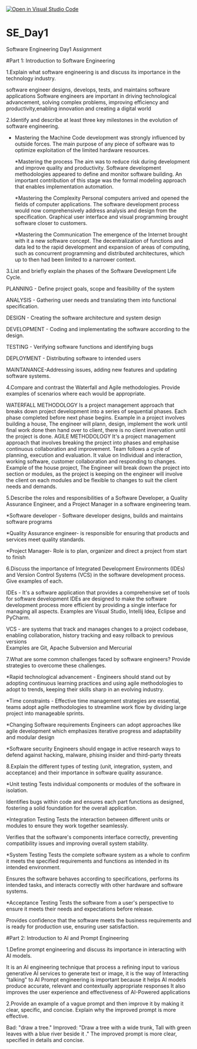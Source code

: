 [![Open in Visual Studio Code](https://classroom.github.com/assets/open-in-vscode-2e0aaae1b6195c2367325f4f02e2d04e9abb55f0b24a779b69b11b9e10269abc.svg)](https://classroom.github.com/online_ide?assignment_repo_id=18595236&assignment_repo_type=AssignmentRepo)
# SE_Day1
Software Engineering Day1 Assignment

#Part 1: Introduction to Software Engineering

1.Explain what software engineering is and discuss its importance in the technology industry.
 
 software engineer designs, develops, tests, and maintains software applications
 Software engineers are important in driving technological advancement, solving complex problems, improving efficiency and productivity,enabling innovation and creating a digital world  


2.Identify and describe at least three key milestones in the evolution of software engineering.
* Mastering the Machine
  Code development was strongly influenced by outside forces. The main purpose of any piece of software was to optimize exploitation of the limited hardware resources.
  
  *Mastering the process
  The aim was to reduce risk during development and improve quality and productivity. Software development methodologies appeared to define and monitor software building. An important contribution of this stage was the formal modeling approach that enables implementation automation.
  
  *Mastering the Complexity
  Personal computers arrived and opened the fields of computer applications. The software development process would now comprehensively address analysis and design from the specification. Graphical user interface and visual programming brought software closer to customers.
  
  *Mastering the Communication
  The emergence of the Internet brought with it a new software concept. The decentralization of functions and data led to the rapid development and expansion of areas of computing, such as concurrent programming and distributed architectures, which up to then had been limited to a narrower context.


3.List and briefly explain the phases of the Software Development Life Cycle.

PLANNING - Define project goals, scope and feasibility of the system 

ANALYSIS - Gathering user needs and translating them into functional specification. 

DESIGN - Creating the software architecture and system design 

DEVELOPMENT - Coding and implementating the software according to the design. 

TESTING - Verifying software functions and identifying bugs

DEPLOYMENT - Distributing software to intended users

MAINTANANCE-Addressing issues, adding new features and updating software systems. 


4.Compare and contrast the Waterfall and Agile methodologies. Provide examples of scenarios where each would be appropriate.

WATERFALL METHODOLOGY
Is a project management approach that breaks down project development into a series of sequential phases. 
Each phase completed before next phase begins. 
Example in a project involves building a house, The engineer will plann, design, implement the work until final work done then hand over to client, there is no client invervation until the project is done. 
AGILE METHODOLOGY 
It's a project management approach that involves breaking the project into phases and emphasise continuous collaboration and improvement. Team follows a cycle of planning, execution and evaluation. 
It value on Individual and interaction, working software, customer collaboration and responding to changes. 
Example of the house project, The Engineer will break down the project into section or modules, as the project is keeping on the engineer will involve the client on each modules and be flexible to changes to suit the client needs and demands. 



5.Describe the roles and responsibilities of a Software Developer, a Quality Assurance Engineer, and a Project Manager in a software engineering team.

*Software developer - Software developer designs, builds and maintains software programs 

*Quality Assurance engineer- is responsible for ensuring that products and services meet quality standards. 

*Project Manager- Role is to plan, organizer and direct a project from start to finish



6.Discuss the importance of Integrated Development Environments (IDEs) and Version Control Systems (VCS) in the software development process. Give examples of each.

IDEs - It's a software application that provides a comprehensive set of tools for software development 
IDEs are designed to make the software development process more efficient by providing a single interface for managing all aspects. 
Examples are Visual Studio, Intellij Idea, Eclipse and PyCharm. 

VCS - are systems that track and manages changes to a project codebase, enabling collaboration, history tracking and easy rollback to previous versions  
Examples are Git, Apache Subversion and Mercurial

7.What are some common challenges faced by software engineers? Provide strategies to overcome these challenges.

*Rapid technological advancement - Engineers should stand out by adopting continuous learning practices and using agile methodologies to adopt to trends, keeping their skills sharp in an evolving industry. 

*Time constraints - 
Effective time management strategies are essential, teams adopt agile methodologies to streamline work flow by dividing large project into manageable sprints. 

*Changing Software requirements 
Engineers can adopt approaches like agile development which emphasizes iterative progress and adaptability and modular design

*Software security 
Engineers should engage in active research ways to defend against hacking, malware, phising insider and third-party threats 


8.Explain the different types of testing (unit, integration, system, and acceptance) and their importance in software quality assurance.

*Unit testing
Tests individual components or modules of the software in isolation.

Identifies bugs within code and ensures each part functions as designed, fostering a solid foundation for the overall application.

*Integration Testing
Tests the interaction between different units or modules to ensure they work together seamlessly.

Verifies that the software's components interface correctly, preventing compatibility issues and improving overall system stability.

*System Testing
Tests the complete software system as a whole to confirm it meets the specified requirements and functions as intended in its intended environment.

Ensures the software behaves according to specifications, performs its intended tasks, and interacts correctly with other hardware and software systems.

*Acceptance Testing
Tests the software from a user's perspective to ensure it meets their needs and expectations before release.

Provides confidence that the software meets the business requirements and is ready for production use, ensuring user satisfaction.


#Part 2: Introduction to AI and Prompt Engineering


1.Define prompt engineering and discuss its importance in interacting with AI models.

It is an AI engineering technique that process a refining input to various generative AI services to generate text or image, it is the way of Interacting "talking" to AI
Prompt engineering is important because it helps AI models produce accurate, relevant and contextually appropriate responses
It also improves the user experience and effectiveness of AI-Powered applications 


2.Provide an example of a vague prompt and then improve it by making it clear, specific, and concise. Explain why the improved prompt is more effective.

Bad: "draw a tree."
Improved: "Draw a tree with a wide trunk, Tall with green leaves with a blue river beside it  ." 
The improved prompt is more clear, specified in details and concise. 
